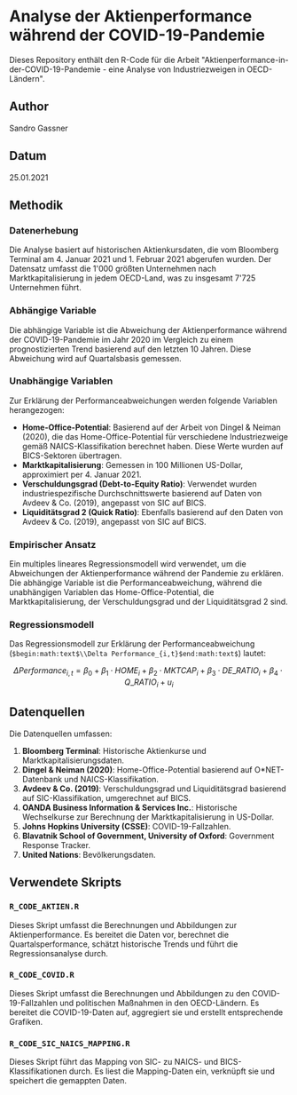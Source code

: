 # Analyse der Aktienperformance während der COVID-19-Pandemie

Dieses Repository enthält den R-Code für die Arbeit "Aktienperformance-in-der-COVID-19-Pandemie - eine Analyse von Industriezweigen in OECD-Ländern".

## Author

Sandro Gassner

## Datum

25.01.2021

## Methodik

### Datenerhebung
Die Analyse basiert auf historischen Aktienkursdaten, die vom Bloomberg Terminal am 4. Januar 2021 und 1. Februar 2021 abgerufen wurden. Der Datensatz umfasst die 1'000 größten Unternehmen nach Marktkapitalisierung in jedem OECD-Land, was zu insgesamt 7'725 Unternehmen führt.

### Abhängige Variable
Die abhängige Variable ist die Abweichung der Aktienperformance während der COVID-19-Pandemie im Jahr 2020 im Vergleich zu einem prognostizierten Trend basierend auf den letzten 10 Jahren. Diese Abweichung wird auf Quartalsbasis gemessen.

### Unabhängige Variablen
Zur Erklärung der Performanceabweichungen werden folgende Variablen herangezogen:

- **Home-Office-Potential**: Basierend auf der Arbeit von Dingel & Neiman (2020), die das Home-Office-Potential für verschiedene Industriezweige gemäß NAICS-Klassifikation berechnet haben. Diese Werte wurden auf BICS-Sektoren übertragen.
- **Marktkapitalisierung**: Gemessen in 100 Millionen US-Dollar, approximiert per 4. Januar 2021.
- **Verschuldungsgrad (Debt-to-Equity Ratio)**: Verwendet wurden industriespezifische Durchschnittswerte basierend auf Daten von Avdeev & Co. (2019), angepasst von SIC auf BICS.
- **Liquiditätsgrad 2 (Quick Ratio)**: Ebenfalls basierend auf den Daten von Avdeev & Co. (2019), angepasst von SIC auf BICS.

### Empirischer Ansatz
Ein multiples lineares Regressionsmodell wird verwendet, um die Abweichungen der Aktienperformance während der Pandemie zu erklären. Die abhängige Variable ist die Performanceabweichung, während die unabhängigen Variablen das Home-Office-Potential, die Marktkapitalisierung, der Verschuldungsgrad und der Liquiditätsgrad 2 sind.

### Regressionsmodell
Das Regressionsmodell zur Erklärung der Performanceabweichung (`$begin:math:text$\\Delta Performance_{i,t}$end:math:text$`) lautet:

```math
\Delta Performance_{i,t} = \beta_0 + \beta_1 \cdot HOME_i + \beta_2 \cdot MKTCAP_i + \beta_3 \cdot DE\_RATIO_i + \beta_4 \cdot Q\_RATIO_i + u_i
```

## Datenquellen

Die Datenquellen umfassen:

1. **Bloomberg Terminal**: Historische Aktienkurse und Marktkapitalisierungsdaten.
2. **Dingel & Neiman (2020)**: Home-Office-Potential basierend auf O*NET-Datenbank und NAICS-Klassifikation.
3. **Avdeev & Co. (2019)**: Verschuldungsgrad und Liquiditätsgrad basierend auf SIC-Klassifikation, umgerechnet auf BICS.
4. **OANDA Business Information & Services Inc.**: Historische Wechselkurse zur Berechnung der Marktkapitalisierung in US-Dollar.
5. **Johns Hopkins University (CSSE)**: COVID-19-Fallzahlen.
6. **Blavatnik School of Government, University of Oxford**: Government Response Tracker.
7. **United Nations**: Bevölkerungsdaten.

## Verwendete Skripts

### `R_CODE_AKTIEN.R`
Dieses Skript umfasst die Berechnungen und Abbildungen zur Aktienperformance. Es bereitet die Daten vor, berechnet die Quartalsperformance, schätzt historische Trends und führt die Regressionsanalyse durch.

### `R_CODE_COVID.R`
Dieses Skript umfasst die Berechnungen und Abbildungen zu den COVID-19-Fallzahlen und politischen Maßnahmen in den OECD-Ländern. Es bereitet die COVID-19-Daten auf, aggregiert sie und erstellt entsprechende Grafiken.

### `R_CODE_SIC_NAICS_MAPPING.R`
Dieses Skript führt das Mapping von SIC- zu NAICS- und BICS-Klassifikationen durch. Es liest die Mapping-Daten ein, verknüpft sie und speichert die gemappten Daten.
